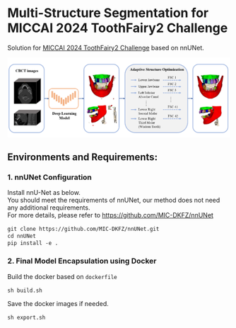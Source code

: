 # Multi-Structure Segmentation for MICCAI 2024 ToothFairy2 Challenge
Solution for [MICCAI 2024 ToothFairy2 Challenge](https://toothfairy2.grand-challenge.org/) based on nnUNet.

![](overview.png)

## Environments and Requirements:
### 1. nnUNet Configuration
Install nnU-Net as below.  
You should meet the requirements of nnUNet, our method does not need any additional requirements.  
For more details, please refer to https://github.com/MIC-DKFZ/nnUNet  
```
git clone https://github.com/MIC-DKFZ/nnUNet.git
cd nnUNet
pip install -e .
```
### 2. Final Model Encapsulation using Docker
Build the docker based on `dockerfile`
```
sh build.sh
```
Save the docker images if needed.
```
sh export.sh
```
